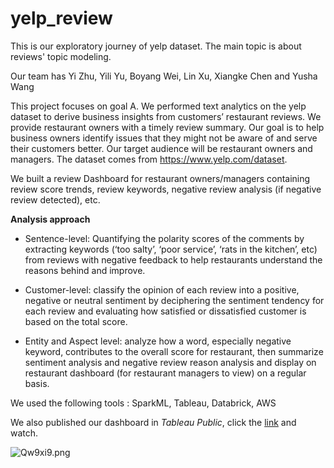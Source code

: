 # yelp_review

This is our exploratory journey of yelp dataset. The main topic is about reviews' topic modeling. 

Our team has Yi Zhu, Yili Yu, Boyang Wei, Lin Xu, Xiangke Chen and Yusha Wang

This project focuses on goal A. We performed text analytics on the yelp dataset to derive business insights from customers’ restaurant reviews. We provide restaurant owners with a timely review summary. Our goal is to help business owners identify issues that they might not be aware of and serve their customers better. Our target audience will be restaurant owners and managers. The dataset comes from https://www.yelp.com/dataset.

We built a review Dashboard for restaurant owners/managers containing review score trends, review keywords, negative review analysis (if negative review detected), etc. 

**Analysis approach**

- Sentence-level: Quantifying the polarity scores of the comments by extracting keywords (‘too salty’, ‘poor service’, ‘rats in the kitchen’, etc) from reviews with negative feedback to help restaurants understand the reasons behind and improve. 

- Customer-level: classify the opinion of each review into a positive, negative or neutral sentiment by deciphering the sentiment tendency for each review and evaluating how satisfied or dissatisfied customer is based on the total score.

- Entity and Aspect level: analyze how a word, especially negative keyword, contributes to the overall score for restaurant, then summarize sentiment analysis and negative review reason analysis and display on restaurant dashboard (for restaurant managers to view) on a regular basis.

We used the following tools : SparkML, Tableau, Databrick, AWS

We also published our dashboard in *Tableau Public*, click the [link](https://public.tableau.com/profile/xiangke.chen#!/vizhome/YelpReviewAnalysis_15758570841320/final) and watch.

![Qw9xi9.png](https://s2.ax1x.com/2019/12/09/Qw9xi9.png)
